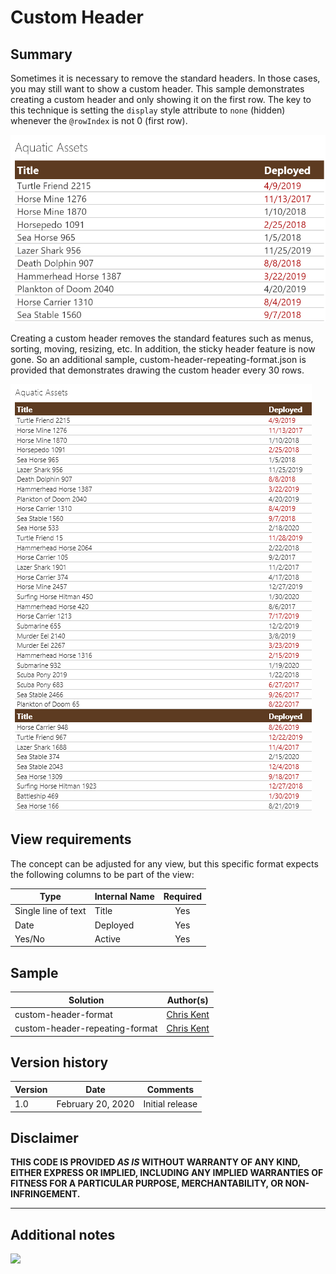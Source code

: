 # Custom Header

## Summary
Sometimes it is necessary to remove the standard headers. In those cases, you may still want to show a custom header. This sample demonstrates creating a custom header and only showing it on the first row. The key to this technique is setting the `display` style attribute to `none` (hidden) whenever the `@rowIndex` is not 0 (first row).

![screenshot](./assets/screenshot.png)

Creating a custom header removes the standard features such as menus, sorting, moving, resizing, etc. In addition, the sticky header feature is now gone. So an additional sample, custom-header-repeating-format.json is provided that demonstrates drawing the custom header every 30 rows.

![screenshot repeating](./assets/screenshotRepeating.png)

## View requirements
The concept can be adjusted for any view, but this specific format expects the following columns to be part of the view:

|Type|Internal Name|Required|
|---|---|:---:|
|Single line of text|Title|Yes|
|Date|Deployed|Yes|
|Yes/No|Active|Yes|

## Sample

Solution|Author(s)
--------|---------
custom-header-format | [Chris Kent](https://twitter.com/thechriskent)
custom-header-repeating-format | [Chris Kent](https://twitter.com/thechriskent)

## Version history

Version|Date|Comments
-------|----|--------
1.0|February 20, 2020|Initial release

## Disclaimer
**THIS CODE IS PROVIDED *AS IS* WITHOUT WARRANTY OF ANY KIND, EITHER EXPRESS OR IMPLIED, INCLUDING ANY IMPLIED WARRANTIES OF FITNESS FOR A PARTICULAR PURPOSE, MERCHANTABILITY, OR NON-INFRINGEMENT.**

---

## Additional notes


<img src="https://telemetry.sharepointpnp.com/sp-dev-list-formatting/view-samples/custom-header-format" />